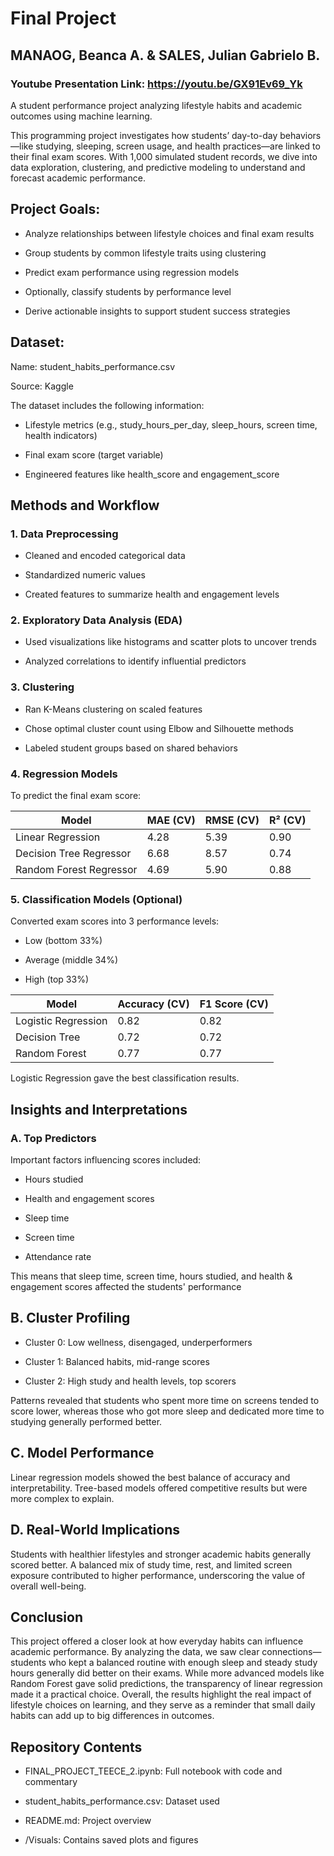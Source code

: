 # Final Project
## MANAOG, Beanca A. & SALES, Julian Gabrielo B.


### Youtube Presentation Link: https://youtu.be/GX91Ev69_Yk

A student performance project analyzing lifestyle habits and academic outcomes using machine learning.

This programming project investigates how students’ day-to-day behaviors—like studying, sleeping, screen usage, and health practices—are linked to their final exam scores. With 1,000 simulated student records, we dive into data exploration, clustering, and predictive modeling to understand and forecast academic performance.



## Project Goals:
* Analyze relationships between lifestyle choices and final exam results

* Group students by common lifestyle traits using clustering

* Predict exam performance using regression models

* Optionally, classify students by performance level

* Derive actionable insights to support student success strategies


## Dataset:
Name: student_habits_performance.csv

Source: Kaggle

The dataset includes the following information:

* Lifestyle metrics (e.g., study_hours_per_day, sleep_hours, screen time, health indicators)

* Final exam score (target variable)

* Engineered features like health_score and engagement_score

## Methods and Workflow
### 1. Data Preprocessing
* Cleaned and encoded categorical data

* Standardized numeric values

* Created features to summarize health and engagement levels

### 2. Exploratory Data Analysis (EDA)
* Used visualizations like histograms and scatter plots to uncover trends

* Analyzed correlations to identify influential predictors

### 3. Clustering
* Ran K-Means clustering on scaled features

* Chose optimal cluster count using Elbow and Silhouette methods

* Labeled student groups based on shared behaviors

### 4. Regression Models
To predict the final exam score:

| Model                   | MAE (CV) | RMSE (CV) | R² (CV) |
| ----------------------- | -------- | --------- | ------- |
| Linear Regression       | 4.28     | 5.39      | 0.90    |
| Decision Tree Regressor | 6.68     | 8.57      | 0.74    |
| Random Forest Regressor | 4.69     | 5.90      | 0.88    |



### 5. Classification Models (Optional)
Converted exam scores into 3 performance levels:

* Low (bottom 33%)

* Average (middle 34%)

* High (top 33%)

| Model               | Accuracy (CV) | F1 Score (CV) |
| ------------------- | ------------- | ------------- |
| Logistic Regression | 0.82          | 0.82          |
| Decision Tree       | 0.72          | 0.72          |
| Random Forest       | 0.77          | 0.77          |


Logistic Regression gave the best classification results.

## Insights and Interpretations
### A. Top Predictors
Important factors influencing scores included:

* Hours studied

* Health and engagement scores

* Sleep time

* Screen time

* Attendance rate

This means that sleep time, screen time, hours studied, and health & engagement scores affected the students' performance

## B. Cluster Profiling
* Cluster 0: Low wellness, disengaged, underperformers

* Cluster 1: Balanced habits, mid-range scores

* Cluster 2: High study and health levels, top scorers

Patterns revealed that students who spent more time on screens tended to score lower, whereas those who got more sleep and dedicated more time to studying generally performed better.

## C. Model Performance

Linear regression models showed the best balance of accuracy and interpretability. Tree-based models offered competitive results but were more complex to explain.

## D. Real-World Implications

Students with healthier lifestyles and stronger academic habits generally scored better. A balanced mix of study time, rest, and limited screen exposure contributed to higher performance, underscoring the value of overall well-being.

## Conclusion

This project offered a closer look at how everyday habits can influence academic performance. By analyzing the data, we saw clear connections—students who kept a balanced routine with enough sleep and steady study hours generally did better on their exams. While more advanced models like Random Forest gave solid predictions, the transparency of linear regression made it a practical choice. Overall, the results highlight the real impact of lifestyle choices on learning, and they serve as a reminder that small daily habits can add up to big differences in outcomes.

## Repository Contents
* FINAL_PROJECT_TEECE_2.ipynb: Full notebook with code and commentary

* student_habits_performance.csv: Dataset used

* README.md: Project overview

* /Visuals: Contains saved plots and figures

